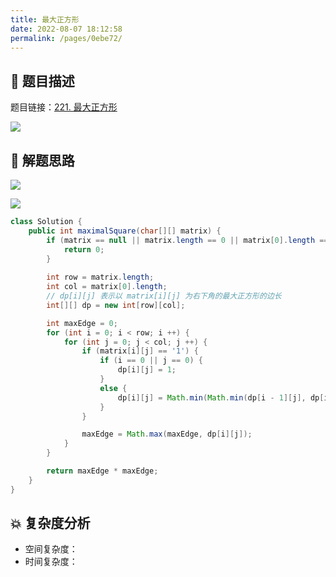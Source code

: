 ```yaml
---
title: 最大正方形
date: 2022-08-07 18:12:58
permalink: /pages/0ebe72/
---
```

## 📃 题目描述

题目链接：[221. 最大正方形](https://leetcode.cn/problems/maximal-square/)

![](https://cs-wiki.oss-cn-shanghai.aliyuncs.com/img/image-20220807181316816.png)

## 🔔 解题思路

![](https://cs-wiki.oss-cn-shanghai.aliyuncs.com/img/image-20220807181408256.png)

![](https://pic.leetcode-cn.com/e241c73d7452ccf9751cb3a8c970d42d9d7bd6cfcb580ea66095c00f5ba42c86-image.png)


```java
class Solution {
    public int maximalSquare(char[][] matrix) {
        if (matrix == null || matrix.length == 0 || matrix[0].length == 0) {
            return 0;
        }
        
        int row = matrix.length;
        int col = matrix[0].length;
        // dp[i][j] 表示以 matrix[i][j] 为右下角的最大正方形的边长
        int[][] dp = new int[row][col];

        int maxEdge = 0;
        for (int i = 0; i < row; i ++) {
            for (int j = 0; j < col; j ++) {
                if (matrix[i][j] == '1') {
                    if (i == 0 || j == 0) {
                        dp[i][j] = 1;
                    }
                    else {
                        dp[i][j] = Math.min(Math.min(dp[i - 1][j], dp[i][j - 1]), dp[i - 1][j - 1]) + 1;
                    }
                }

                maxEdge = Math.max(maxEdge, dp[i][j]);
            }
        }

        return maxEdge * maxEdge;
    }
}
```

## 💥 复杂度分析

- 空间复杂度：
- 时间复杂度：

